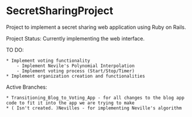 # SecretSharingProject
Project to implement a secret sharing web application using Ruby on Rails.

Project Status: Currently implementing the web interface.

TO DO:

	* Implement voting functionality
		- Implement Nevile's Polynomial Interpolation
		- Implement voting process (Start/Stop/Timer)
	* Implement organization creation and functionalities
	
Active Branches:

	* Transitioning_Blog_to_Voting_App - for all changes to the blog app code to fit it into the app we are trying to make
	* ( Isn't created. )Nevilles - for implementing Neville's algorithm
